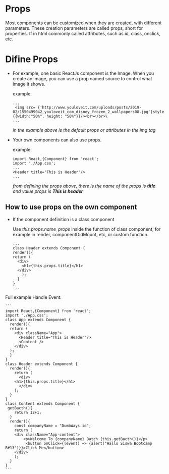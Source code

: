# Props

  Most components can be customized when they are created, with different parameters. These creation parameters are called props, short for properties. If in html commonly called attributes, such as id, class, onclick, etc.

# Difine Props

- For example, one basic ReactJs component is the Image. When you create an image, you can use a prop named source to control what image it shows.
 
  example:
  ```
  ...
   <img src= {'http://www.youloveit.com/uploads/posts/2019-02/1550499042_youloveit_com_disney_frozen_2_wallpapers08.jpg'}style {{width:"50%", height: "50%"}}/><br></br>\
  ...
  ```
  *in the example above is the default props or attributes in the img tag*
  
- Your own components can also use props.

  example:
  ```
  import React,{Component} from 'react';
  import './App.css';
  ...
  <Header title="This is Header"/>
  ...
  ```
  *from defining the props above, there is the name of the props is **title** and value props is **This is header***
  
## How to use props on the own component

 - If the component definition is a class component

    Use *this.props.name_props* inside the function of class component, for example in render, componentDidMount, etc, or custom function.

    ```
    ...
    class Header extends Component {
    render(){
    return (
      <div>
        <h1>{this.props.title}</h1>
      </div>
        );
      }
    }
    ...
    ```
  
  Full example Handle Event:
  
    ```
    import React,{Component} from 'react';
	import './App.css';
	class App extends Component {
	  render(){
	  return (
	    <div className="App">
	      <Header title="This is Header"/>
	      <Content />
	    </div>
	  );
	  }
	}
	class Header extends Component {
	  render(){
	    return (
	      <div>
		<h1>{this.props.title}</h1>
	      </div>
	    );
	  }
	}
	class Content extends Component {
	 getBacth(){
	    return 12+1;
	  }
	  render(){
	    const companyName = "DumbWays.id";
	    return (
		<div className="App-content">
			<p>Welcome To {companyName} Batch {this.getBacth()}</p>
			 <button onClick={(event) => {alert("Hallo Siswa Bootcamp B#13")}}>Click Me</button>
		</div>
	    );
	  }
	}
    ```
